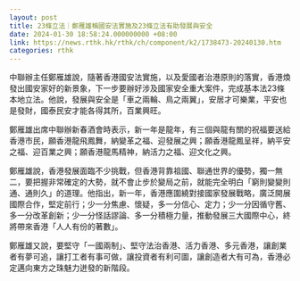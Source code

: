```yaml
---
layout: post
title: 23條立法｜鄭雁雄稱國安法實施及23條立法有助發展與安全
date: 2024-01-30 18:58:24.000000000 +08:00
link: https://news.rthk.hk/rthk/ch/component/k2/1738473-20240130.htm
categories: rthk
---
```


中聯辦主任鄭雁雄說，隨著香港國安法實施，以及愛國者治港原則的落實，香港煥發出國安家好的新景象，下一步要辦好涉及國家安全重大案件，完成基本法23條本地立法。他說，發展與安全是「車之兩輪、鳥之兩翼」，安居才可樂業，平安也是發財，國泰民安才能各得其所，百業興旺。

鄭雁雄出席中聯辦新春酒會時表示，新一年是龍年，有三個與龍有關的祝福要送給香港市民，願香港龍飛鳳舞，納變革之福、迎發展之興；願香港龍鳳呈祥，納平安之福、迎百業之興；願香港龍馬精神，納活力之福、迎文化之興。

鄭雁雄說，香港發展面臨不少挑戰，但香港背靠祖國、聯通世界的優勢，獨一無二，要把握非常確定的大勢，就不會止步於變局之前，就能完全明白「窮則變變則通、通則久」的道理。他指出，新一年，香港應圍繞對接國家發展戰略，廣泛開展國際合作，堅定前行；少一分焦慮、懷疑，多一分信心、定力；少一分因循守舊、多一分改革創新；少一分怪話謬論、多一分積極力量，推動發展三大國際中心，終將帶來香港「人人有份的著數」。

鄭雁雄又說，要堅守「一國兩制」、堅守法治香港、活力香港、多元香港，讓創業者有夢可追，讓打工者有事可做，讓投資者有利可圖，讓創造者大有可為，香港必定邁向東方之珠魅力迸發的新階段。
